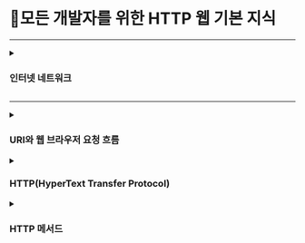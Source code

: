 # 📡모든 개발자를 위한 HTTP 웹 기본 지식

---

<details>
    <summary><h3>인터넷 네트워크</h3></summary>

**IP(Internet Protocol)**
* IP의 역할
  * 지정한 IP 주소(IP Address)에 데이터를 전달
  * 패킷(Packet)이라는 통신 단위로 데이터 전달
  * IP 패킷 정보 - 출발지 IP, 목적지 IP 등 
* IP의 한계
  * 비연결성
    * 패킷을 받을 대상이 없거나 서비스 불능 상태여도 패킷 전송
  * 비신뢰성
    * 중간에 패킷이 사라지면?
    * 패킷이 순서대로 안오면?
  * 프로그램 구분
    * 같은 IP를 사용하는 서버에서 통신하는 애플리케이션이 둘 이상이면?

**TCP,UDP**
* IP 스택의 4계층
  * 애플리케이션 계층 - HTTP, FTP
  * 전송 계층 - TCP, UDP
  * 인터넷 계층 - IP
  * 네트워크 인터페이스 계층
* TCP 패킷 정보 - 출발지 PORT, 목적지 PORT, 전송 제어, 순서, 검증 정보 등
* TCP(Transmission Control Protocol : 전송 제어 프로토콜) 특징
  * 연결지향 - TCP 3 way handshake(가상 연결)
    * SYN(Synchronize Sequence Number), SYN + ACK(Acknowledgment), ACK
  * 데이터 전달 보증
  * 순서 보장
  * 신뢰할 수 있는 프로토콜
  * 현재는 대부분 TCP 사용
* UDP(User Datagram Protocol : 사용자 데이터그램 프로토콜)
  * 하얀 도화지에 비유(기능이 거의 없음)
  * 연결지향 X
  * 데이터 전달 보증 X
  * 순서 보장 X
  * 데이터 전달 및 순서가 보장되지 않지만 단순하고 빠름
  * IP와 거의 같고 PORT, 체크섬 정도만 추가
  * 애플리케이션에서 추가 작업 필요

**PORT**
* 같은 IP 내에서 프로세스 구분
  * 0 ~ 65536 할당 가능
  * 0 ~ 1023 : 잘 알려진 포트, 사용하지 않는 것이 좋음
    * FTP - 20, 21
    * TELNET - 23
    * HTTP - 80
    * HTTPS - 443

**DNS(Domain Name System)**
* IP는 기억하기 어렵고 변경될 수 있음
* 도메인 명을 IP주소로 변환

</details>

---

<details>
    <summary><h3>URI와 웹 브라우저 요청 흐름</h3></summary>

**URI(Uniform Resource Identifier)**
* URI는 로케이터(locator), 이름(name) 또는 둘다 추가로 분류될 수 있다.

![Image](https://github.com/user-attachments/assets/be1e6e47-17f5-4b6f-a134-c2f70c14331f)

* URL - 리소스가 있는 위치를 지정
* URN - 리소스에 이름을 부여
* 위치는 변할 수 있지만 이름은 변하지 않는다.
* URN 이름만으로 실제 리소스를 찾을 수 있는 방법이 보편화 되지 않음

**URL 문법**
>ex) <br> `https`://`www.google.com`:`443`/`search` `?q=hello&hl=ko` <br>
> `scheme`://[userinfo@]`host`[:`port`][/`path`][`?query`][#fragment]

* scheme `https`
  * 주로 프로토콜 사용
  * 프로토콜 - 어떤 방식으로 자원에 접근할 것인가 하는 약속 규칙(ex)http, https, ftp 등)
  * 포트는 생략 가능
* userinfo
  * URL에 사용자 정보를 포함해서 인증
  * 거의 사용하지 않음
* host `www.google.com`
  * 호스트명
  * 도메인명 또는 IP주소를 직접 사용가능
* port `443`
  * 접속 포트
  * 일반적으로 생략, 생략시 http는 80, https는 443
* path `search`
  * 리소스 경로, 계층적 구조
* query `?q=hello&hl=ko`
  * key = value 형태
  * ?로 시작, &로 추가 가능 ?keyA = valueA&keyB = valueB
  * query parameter, query string 등으로 불림, 웹서버에 제공하는 파라미터, 문자 형태
* fragment
  * html 내부 북마크 등에 사용
  * 서버에 전송하는 정보 아님

**웹 브라우저 요청 흐름**

![Image](https://github.com/user-attachments/assets/bfcf1075-6c50-4e4e-bda5-6c7ccdc71daa)
* HTTP 요청 메시지
  ```
  GET /search?q=hello&hl=ko HTTP/1.1
  Host: www.google.com
  ```
* HTTP 응답 메시지
  ```
  HTTP/1.1 200 OK
  Content-Type: text/html;charset=UTF-8
  Content-Length: 3423
    
  <html>
    <body>...</body>
  </html>
  ```
</details>

<details>
  <summary><h3>HTTP(HyperText Transfer Protocol)</h3></summary>

**모든것이 HTTP**
* HTTP메시지에 모든것을 전송
  * HTML, IMAGE, JSON, XML(API) 등 거의 모든 형태의 데이터 전송 가능
  * 서버간 데이터를 주고 받을 때도 대부분 HTTP 사용
* HTTP 역사
  * HTTP/0.9 1991년 - GET 메서드만 지원, HTTP 헤더 X
  * HTTP/1.0 1996년 - 메서드, 헤더 추가
  * HTTP/1.1 1997년 - 가장 많이 사용, 가장 중요한 버전
    * RFC2068(1997) -> RFC2616(1999) -> RFC7230~7235(2014)
  * HTTP/2 2015년 - 성능 개선
  * HTTP/3 진행중 - TCP 대신 UDP 사용, 성능 개선
* HTTP 특징
  * 클라이언트 서버 구조
  * 무상태 프로토콜(Stateless), 비연결성
  * HTTP 메시지
  * 단순함, 확장 가능

**클라이언트 서버 구조**
* Request Response 구조
* 클라이언트는 서버에 요청을 보내고 응답 대기
* 서버가 요청에 대한 결과를 만들어서 응답


**Stateful, Stateless**
* 무상태 프로토콜(Stateless)
  * 서버가 클라이언트의 상태를 보존 X
  * 장점 - 서버 확장성 높음(스케일 아웃)
  * 단점 - 클라이언트가 추가 데이터 전송
* Stateful, Stateless 차이
  * 상태 유지(Stateful) - 항상 같은 서버가 유지되어야한다. 최소한만 사용
  * 무상태(Stateless) - 아무 서버나 호출해도 되어 스케일 아웃(수평 확장)에 유리
  * 실무 한계 - 모든 것을 무상태로 설계할 수 있는 경우도 있고 아닌 경우도 있다.
    * ex) 로그인이 필요없는 단순한 서비스 소개 화면 - 무상태 <br>
    사용자가 로그인한 상태를 (일반적으로 브라우저 쿠키와 서버 세션등을 사용하여) 서버에 유지 - 상태유지

**비연결성(connectionless)**
* HTTP는 기본이 연결을 유지하지 않는 모델
* 일반적으로 초 단위 이하의 빠른 속도로 응답 
* 1시간동안 수천명이 서비스를 사용해도 실제 서버에서 동시에 처리하는 요청은 수십개 이하로 매우 적음
* 서버 자원을 매우 효율적으로 사용할 수 있음
* 한계와 극복
  * TCP/IP 연결을 새로 맺어야함 - 3 way handshake 시간 추가
  * 웹 브라우저로 사이트를 요청하면 HTML 뿐만 아니라 js, css, 이미지 등 수많은 자원이 함께 다운로드
  * 지금은 HTTP 지속 연결(Persistent Connections)로 문제 해결
  * HTTP/2, HTTP/3에서 더 많은 최적화

**HTTP 메시지**

![Image](https://github.com/user-attachments/assets/5270a607-79a3-4f44-b72e-edf386df2aeb)
* 공식 스펙
```
HTTP-message  = start-line
                *( header-field CRLF )
                CRLF
                [ message-body ]
```

* 시작 라인 (요청 메시지)
  * HTTP 메서드
    * 종류 - GET, POST, PUT, DELETE
    * 서버가 수행해야 할 동작 지정
      * GET - 리소스 조회
      * POST - 요청 내역 처리
  * 요청 대상
    * absolute-path[?query]
    * 절대경로 = `/`로 시작하는 경로
  * HTTP 버전
* 시작 라인 (응답 메시지)
  * HTTP 버전
  * HTTP 상태코드 - 요청 성공, 실패를 나타냄
  * 헤더
    * header-field = field-name ":" OWS field-value OWS (OWS:Optional WhiteSpace)
    * field-name은 대소문자 구분 X
  * 헤더 용도
    * HTTP 전송에 필요한 모든 부가정보 (ex)메시지 바디의 내용, 메시지 바디의 크기, 요청 클라이언트(브라우저)정보 등)
    * 필요시 임의의 헤더 추가 가능
  * 메시지 바디 용도
    * 실제 전송할 데이터
    * HTML 문서, 이미지, JSON 등 byte로 표현할 수 있는 모든 데이터 전송 가능

</details>

<details>
  <summary><h3>HTTP 메서드</h3></summary>

**HTTP API**
* API URI 설계에서 가장 중요한 것은 `리소스 식별`
* 리소스 식별, URI 게층 구조 활용
  * ex) /members/{id}
  * URI는 리소스만 식별
    * 리소스(명사)와 리소스를 대상으로 하는 행위(동사)를 분리

**HTTP 메서드 - GET, POST**
* GET
  * 리소스 조회
  * 서버에 전달하고 싶은 데이터는 query를 통해서 전달
  * 메시지 바디를 사용해서 데이터를 전달할 수 있지만 지원하지 않는 곳이 많아서 권장하지 않음
* POST
  * 요청 데이터 처리
  * 메시지 바디를 통해 서버로 요청 데이터 전달
  * 다른 메서드로 처리하기 애매한 경우 사용
  * 주로 전달된 데이터로 신규 리소스 등록, 프로세스 처리에 사용

**HTTP 메서드 - PUT, PATCH, DELETE**
* PUT
  * 리소스를 대체
    * 리소스가 있으면 대체, 없으면 생성, 쉽게 말해 덮어쓰기
  * *클라이언트가 리소스 식별*
    * 클라이언트가 리소스 위치를 알고 URI 지정
    * POST 와의 차이점
* PATCH
  * 리소스 부분 변경
* DELETE
  * 리소스 제거

**HTTP 기타 메서드 - HEAD, OPTIONS, CONNECT, TRACE**
* HEAD - GET 과 동일하지만 메시지 부분을 제외하고 상태줄과 헤더만 반환
* OPTIONS - 대상 리소스에 대한 통신 가능 옵션(메서드)을 설명(주로 CORS에서 사용)
* CONNECT - 대상 리소스로 식별되는 서버에 대한 터널을 설정
* TRACE - 대상 리소스에 대한 경로를 따라 메시지 루프백 테스트를 수행

**HTTP 메서드의 속성**

![Image](https://github.com/user-attachments/assets/f5acfb96-acfb-4cb1-8dd7-20a2d66f618d)

* 안전(Safe Methods)
  * 호출해도 리소스를 변경하지 않는다.
* 멱등(Idempotent Methods)
  * f(f(x)) = f(x)
  * 한번 호출하든 100번 호출하든 결과가 똑같다.
  * 자동 복구 메커니즘
* 캐시가능(Cacheable Methods)
  * GET, HEAD, POST, PATCH 캐시 가능하지만 실제로 GET, HEAD 정도만 캐시로 사용
  * POST, PATCH는 본문 내용까지 캐시 키로 고려해야 하는데, 구현이 쉽지 않음

</details>